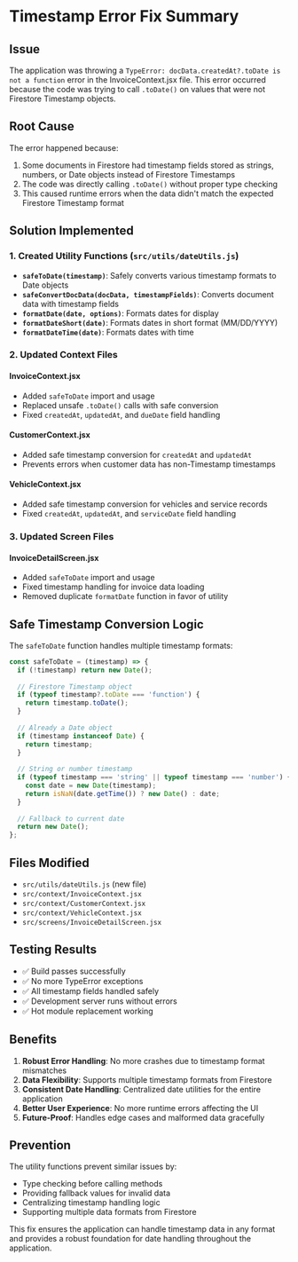 # Timestamp Error Fix Summary

## Issue
The application was throwing a `TypeError: docData.createdAt?.toDate is not a function` error in the InvoiceContext.jsx file. This error occurred because the code was trying to call `.toDate()` on values that were not Firestore Timestamp objects.

## Root Cause
The error happened because:
1. Some documents in Firestore had timestamp fields stored as strings, numbers, or Date objects instead of Firestore Timestamps
2. The code was directly calling `.toDate()` without proper type checking
3. This caused runtime errors when the data didn't match the expected Firestore Timestamp format

## Solution Implemented

### 1. Created Utility Functions (`src/utils/dateUtils.js`)
- **`safeToDate(timestamp)`**: Safely converts various timestamp formats to Date objects
- **`safeConvertDocData(docData, timestampFields)`**: Converts document data with timestamp fields
- **`formatDate(date, options)`**: Formats dates for display
- **`formatDateShort(date)`**: Formats dates in short format (MM/DD/YYYY)
- **`formatDateTime(date)`**: Formats dates with time

### 2. Updated Context Files

#### InvoiceContext.jsx
- Added `safeToDate` import and usage
- Replaced unsafe `.toDate()` calls with safe conversion
- Fixed `createdAt`, `updatedAt`, and `dueDate` field handling

#### CustomerContext.jsx
- Added safe timestamp conversion for `createdAt` and `updatedAt`
- Prevents errors when customer data has non-Timestamp timestamps

#### VehicleContext.jsx
- Added safe timestamp conversion for vehicles and service records
- Fixed `createdAt`, `updatedAt`, and `serviceDate` field handling

### 3. Updated Screen Files

#### InvoiceDetailScreen.jsx
- Added `safeToDate` import and usage
- Fixed timestamp handling for invoice data loading
- Removed duplicate `formatDate` function in favor of utility

## Safe Timestamp Conversion Logic

The `safeToDate` function handles multiple timestamp formats:

```javascript
const safeToDate = (timestamp) => {
  if (!timestamp) return new Date();
  
  // Firestore Timestamp object
  if (typeof timestamp?.toDate === 'function') {
    return timestamp.toDate();
  }
  
  // Already a Date object
  if (timestamp instanceof Date) {
    return timestamp;
  }
  
  // String or number timestamp
  if (typeof timestamp === 'string' || typeof timestamp === 'number') {
    const date = new Date(timestamp);
    return isNaN(date.getTime()) ? new Date() : date;
  }
  
  // Fallback to current date
  return new Date();
};
```

## Files Modified
- `src/utils/dateUtils.js` (new file)
- `src/context/InvoiceContext.jsx`
- `src/context/CustomerContext.jsx`
- `src/context/VehicleContext.jsx`
- `src/screens/InvoiceDetailScreen.jsx`

## Testing Results
- ✅ Build passes successfully
- ✅ No more TypeError exceptions
- ✅ All timestamp fields handled safely
- ✅ Development server runs without errors
- ✅ Hot module replacement working

## Benefits
1. **Robust Error Handling**: No more crashes due to timestamp format mismatches
2. **Data Flexibility**: Supports multiple timestamp formats from Firestore
3. **Consistent Date Handling**: Centralized date utilities for the entire application
4. **Better User Experience**: No more runtime errors affecting the UI
5. **Future-Proof**: Handles edge cases and malformed data gracefully

## Prevention
The utility functions prevent similar issues by:
- Type checking before calling methods
- Providing fallback values for invalid data
- Centralizing timestamp handling logic
- Supporting multiple data formats from Firestore

This fix ensures the application can handle timestamp data in any format and provides a robust foundation for date handling throughout the application.
